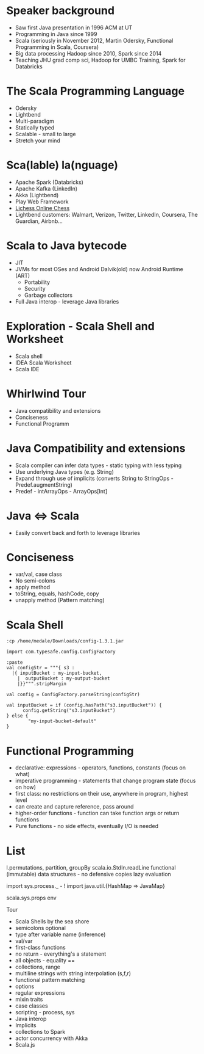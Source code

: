 # Speaker background
* Saw first Java presentation in 1996 ACM at UT
* Programming in Java since 1999
* Scala (seriously in November 2012, Martin Odersky, Functional Programming in Scala, Coursera)
* Big data processing Hadoop since 2010, Spark since 2014
* Teaching JHU grad comp sci, Hadoop for UMBC Training, Spark for Databricks

# The Scala Programming Language
* Odersky
* Lightbend
* Multi-paradigm
* Statically typed
* Scalable - small to large
* Stretch your mind

# Sca\(lable\) la\(nguage\)

* Apache Spark (Databricks)
* Apache Kafka (LinkedIn)
* Akka (Lightbend)
* Play Web Framework
* [Lichess Online Chess](https://en.lichess.org/)
* Lightbend customers: Walmart, Verizon, Twitter, LinkedIn, Coursera, The Guardian, Airbnb...

# Scala to Java bytecode
* JIT
* JVMs for most OSes and Android Dalvik(old) now Android Runtime (ART)
     * Portability
     * Security
     * Garbage collectors
* Full Java interop - leverage Java libraries

# Exploration - Scala Shell and Worksheet
* Scala shell
* IDEA Scala Worksheet
* Scala IDE

# Whirlwind Tour
* Java compatibility and extensions
* Conciseness
* Functional Programm

# Java Compatibility and extensions
* Scala compiler can infer data types - static typing with less typing
* Use underlying Java types (e.g. String)
* Expand through use of implicits (converts String to StringOps - Predef.augmentString)
* Predef - intArrayOps - ArrayOps[Int]

# Java <=> Scala
* Easily convert back and forth to leverage libraries

# Conciseness
* var/val, case class
* No semi-colons
* apply method
* toString, equals, hashCode, copy
* unapply method (Pattern matching)

# Scala Shell
```
:cp /home/medale/Downloads/config-1.3.1.jar

import com.typesafe.config.ConfigFactory

:paste
val configStr = """{ s3 :
  |{ inputBucket : my-input-bucket,
    |  outputBucket : my-output-bucket
    |}}""".stripMargin

val config = ConfigFactory.parseString(configStr)

val inputBucket = if (config.hasPath("s3.inputBucket")) {
      config.getString("s3.inputBucket")
} else {
        "my-input-bucket-default"
}
```

# Functional Programming
* declarative: expressions - operators, functions, constants (focus on what)
* imperative programming - statements that change program state (focus on how)
* first class: no restrictions on their use, anywhere in program, highest level
* can create and capture reference, pass around
* higher-order functions - function can take function args or return functions
* Pure functions - no side effects, eventually I/O is needed

# List
l.permutations, partition, groupBy
scala.io.StdIn.readLine
functional (immutable) data structures - no defensive copies
lazy evaluation

import sys.process._ - !
import java.util.{HashMap => JavaMap}

scala.sys.props env

Tour
* Scala Shells by the sea shore
* semicolons optional
* type after variable name (inference)
* val/var
* first-class functions
* no return - everything's a statement
* all objects - equality ==
* collections, range
* multiline strings with string interpolation (s,f,r)
* functional pattern matching
* options
* regular expressions
* mixin traits
* case classes
* scripting - process, sys
* Java interop
* Implicits
* collections to Spark
* actor concurrency with Akka
* Scala.js
